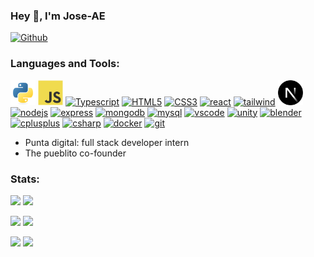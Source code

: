 ### Hey 👋, I'm Jose-AE

[![Github](https://img.shields.io/github/followers/Jose-AE?label=Follow&style=social)](https://github.com/Jose-AE)


<h3 align="left">Languages and Tools:</h3>
<p align="left">



<a href="https://www.python.org" target="_blank" rel="noreferrer"><span><img src="https://raw.githubusercontent.com/devicons/devicon/master/icons/python/python-original.svg" alt="python" width="40" height="40"/></span></a>
<a href="https://developer.mozilla.org/en-US/docs/Web/JavaScript" target="_blank" rel="noreferrer"><span><img src="https://raw.githubusercontent.com/devicons/devicon/master/icons/javascript/javascript-original.svg" alt="javascript" width="40" height="40"/></span></a>
<a href="https://www.typescriptlang.org/" target="_blank" rel="noreferrer"><span><img src="https://www.svgrepo.com/show/354478/typescript-icon.svg" alt="Typescript" width="40" height="40"/></span></a>
<a href="https://developer.mozilla.org/en-US/docs/Glossary/HTML5" target="_blank" rel="noreferrer"><span><img src="https://raw.githubusercontent.com/danielcranney/readme-generator/main/public/icons/skills/html5-colored.svg" width="36" height="36" alt="HTML5"/></span></a>
<a href="https://www.w3.org/TR/CSS/#css" target="_blank" rel="noreferrer"><span><img src="https://raw.githubusercontent.com/danielcranney/readme-generator/main/public/icons/skills/css3-colored.svg" width="36" height="36" alt="CSS3"/></span></a>
<a href="https://reactjs.org/" target="_blank" rel="noreferrer"><span><img src="https://cdn.icon-icons.com/icons2/2415/PNG/512/react_original_logo_icon_146374.png" alt="react" width="40" height="40"/></span></a>
<a href="https://tailwindcss.com/" target="_blank" rel="noreferrer"><span><img src="https://www.svgrepo.com/show/374118/tailwind.svg" alt="tailwind" width="40" height="40"/></span></a>
<a href="https://nextjs.org/" target="_blank" rel="noreferrer"><span><img src="/assets/nextjs-icon.svg" alt="nextjs" width="40" height="40"/></span></a>
<a href="https://nodejs.org" target="_blank" rel="noreferrer"><span><img src="https://www.svgrepo.com/show/378837/node.svg" alt="nodejs" width="40" height="40"/></span></a>
<a href="https://expressjs.com" target="_blank" rel="noreferrer"><span><img src="https://i.imgur.com/YbOCE2o.png" alt="express" width="40" height="40"/></span></a>
<a href="https://www.mongodb.com/" target="_blank" rel="noreferrer"><span><img src="https://www.svgrepo.com/show/331488/mongodb.svg" alt="mongodb" width="40" height="40"/></span></a>
<a href="https://www.mysql.com/" target="_blank" rel="noreferrer"><span><img src="https://www.freepnglogos.com/uploads/logo-mysql-png/logo-mysql-mysql-logo-png-images-are-download-crazypng-21.png" alt="mysql" width="40" height="40"/></span></a>
<a href="https://code.visualstudio.com/" target="_blank" rel="noreferrer"><span><img src="https://i.imgur.com/3A2yN9n.png" alt="vscode" width="40" height="40"/></span></a>
<a href="https://unity.com/" target="_blank" rel="noreferrer"><span><img src="https://i.redd.it/tu3gt6ysfxq71.png" alt="unity" width="40" height="40"/></span></a>
<a href="https://www.blender.org/" target="_blank" rel="noreferrer"><span><img src="https://upload.wikimedia.org/wikipedia/commons/thumb/0/0c/Blender_logo_no_text.svg/512px-Blender_logo_no_text.svg.png" alt="blender" width="47" height="40"/></span></a>
<a href="https://www.w3schools.com/cpp/" target="_blank" rel="noreferrer"><span><img src="https://upload.wikimedia.org/wikipedia/commons/1/18/ISO_C%2B%2B_Logo.svg" alt="cplusplus" width="40" height="40"/></span></a>
<a href="https://www.w3schools.com/cs/" target="_blank" rel="noreferrer"><span><img src="https://cdn.cdnlogo.com/logos/c/68/c-sharp-800x800.png" alt="csharp" width="40" height="40"/></span></a>
<a href="https://www.docker.com/" target="_blank" rel="noreferrer"><span><img src="https://www.svgrepo.com/show/452192/docker.svg" alt="docker" width="40" height="40"/></span></a>
<a href="https://git-scm.com/" target="_blank" rel="noreferrer"><span><img src="https://www.svgrepo.com/show/303548/git-icon-logo.svg" alt="git" width="40" height="40"/></span></a>


- Punta digital: full stack developer intern
- The pueblito co-founder


<h3 align="left">Stats:</h3>


[![](https://github-readme-stats.vercel.app/api?username=Jose-AE&theme=github_dark&border_color=2e343b&title_color=0366d6&rank_icon=percentile&show_icons=true#gh-dark-mode-only)](https://github.com/Jose-AE#gh-dark-mode-only)
[![](https://github-readme-stats.vercel.app/api?username=Jose-AE&theme=default&title_color=0366d6&rank_icon=percentile&show_icons=true#gh-light-mode-only)](https://github.com/Jose-AE#gh-light-mode-only)

[![](https://github-readme-stats-git-master-joseaes-projects.vercel.app/api/wakatime?username=Jose_AE&layout=compact&theme=github_dark#gh-dark-mode-only)](https://github.com/Jose-AE#gh-dark-mode-only)
[![](https://github-readme-stats-git-master-joseaes-projects.vercel.app/api/wakatime?username=Jose_AE&layout=compact&theme=default#gh-light-mode-only)](https://github.com/Jose-AE#gh-light-mode-only)

[![](https://github-profile-summary-cards.vercel.app/api/cards/profile-details?username=Jose-AE&theme=github_dark#gh-dark-mode-only)](https://github.com/Jose-AE#gh-dark-mode-only)
[![](https://github-profile-summary-cards.vercel.app/api/cards/profile-details?username=Jose-AE&theme=github#gh-light-mode-only)](https://github.com/Jose-AE#gh-light-mode-only)

